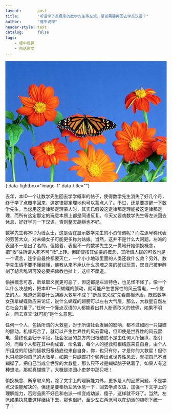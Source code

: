 ```yaml
---
layout:       post
title:        "听话学了点概率的数学先生等左派，是否需要再回去学点汉语？"
author:       "缠中说禅"
header-style: text
catalog:      false
tags:
    - 缠中说禅
    - 白话杂文
---
```


[![](/img/czsc/20060422-0145.jpg)](/img/czsc/20060422-0145.jpg){:data-lightbox="image-1" data-title=""}



去年，本ID一个让数学先生回去学学概率的帖子，使得数学先生消失了好几个月，终于学了点概率回来，这定律那定理地也可以蒙点人了。不过，还是要提醒一下数学先生，当您用这定律那定理蒙人时，其实已假设这定律那定理能被这定律那定理，而所有这定那定的玩意本质上都是同语反复。今天又要劝数学先生等左派回去休息，好好学习一下汉语，否则整天胡掰也不好。



数学先生称本ID为缠女士，这是否在显示数学先生的小资情调呢？而左派号称代表的劳苦大众，对未婚女子可能更多称为姑娘。当然，这并不是什么大问题，左派的表里不一是出了名的。但接着，表里不一的数学先生又一贯地开始偷换概念，把“救”往所谓人死不可“救”上转。但即使按其偷换的概念，其所谓人民的可救也是一个谎言，连宇宙最终都要灭亡，一个小小地球里面的人类还救什么救？另外，数学先生请不要不懂装懂，佛教从来不承认什么灵魂之类的破烂玩意，您自己被麻醉剂了胡言乱语可没必要把佛教也扯上，这样不厚道。



偷换概念可恶，断章取义就更可恶了，但这都是左派特色，也见怪不怪了。像一个叫什么决战的，把本ID“一只蝴蝶的颤动，就可能产生世界性的风云雷电，一个堂堂的人，难道还需要什么胡掰大救星不成？”断章取义成“先看自相矛盾，既然数学女孩拿蝴蝶效应来论证，说什么蝴蝶的翅膀可以左右大气层，那么，大救星自然左右社会力量了。”任何一个懂点汉语的人都能看出其人断章取义的伎俩，如果不明白，回去查查“就可能”是什么意思。



任何一个人，包括所谓的大救星，对于所谓社会发展的影响，都不过如同一只蝴蝶的颤动，机缘巧合了，就可以产生世界性的风云雷电，但即使是世界性的风云雷电，最终也会归于平寂，社会发展的总方向归根结底不是由任何人所操纵、指引的，而每个人都在其中构成着、命名着，每个人的拯救归根结底来自自身，由个人所组成的阶级的拯救归根结底也来自自身，你，也只有你，才是你的大救星！但你也只能是你自己的大救星，如果一只蝴蝶打个颤弄出点世界性风云，就把自己不当蝴蝶了，把自己当成全世界的大救星，那么只不过是蝴蝶脑子锈着了，如果人有这种想法，那就真蝴蝶了，大概是漆园小吏梦中那只吧！



偷换概念、断章取义的，除了文字上的理解能力外，更多是人的品质问题，不是学点汉语能解决的。但还是要奉劝左派休息一下，回去学点汉语，加强一下文字上的理解能力，否则品质不好且和右派一样变成幼派、傻子，这样就不好了。当然，左派如果执意要这样继续下去，那也很好，至少左右两派可以在幼派的旗帜下统一了！
